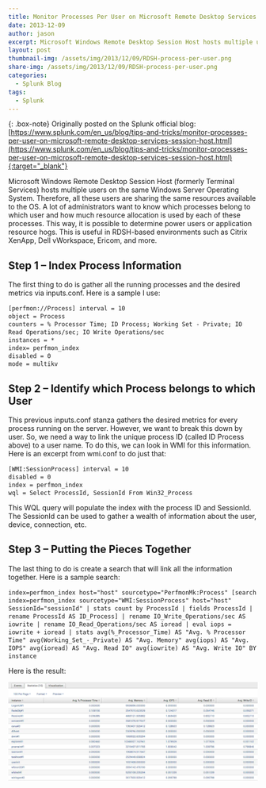```yaml
---
title: Monitor Processes Per User on Microsoft Remote Desktop Services Session Host
date: 2013-12-09
author: jason
excerpt: Microsoft Windows Remote Desktop Session Host hosts multiple users on the same Windows Server Operating System.  Therefore, all these users are sharing the same resources available to the OS.  A lot of administrators want to know which processes belong to which user and how much resource allocation is used by each of these processes.  This way, it is possible to determine power users or application resource hogs.
layout: post
thumbnail-img: /assets/img/2013/12/09/RDSH-process-per-user.png
share-img: /assets/img/2013/12/09/RDSH-process-per-user.png
categories:
  - Splunk Blog
tags:
  - Splunk
---
```

{: .box-note}
Originally posted on the Splunk official blog: [https://www.splunk.com/en_us/blog/tips-and-tricks/monitor-processes-per-user-on-microsoft-remote-desktop-services-session-host.html](https://www.splunk.com/en_us/blog/tips-and-tricks/monitor-processes-per-user-on-microsoft-remote-desktop-services-session-host.html){:target="_blank"}

Microsoft Windows Remote Desktop Session Host (formerly Terminal Services) hosts multiple users on the same Windows Server Operating System.  Therefore, all these users are sharing the same resources available to the OS.  A lot of administrators want to know which processes belong to which user and how much resource allocation is used by each of these processes.  This way, it is possible to determine power users or application resource hogs.  This is useful in RDSH-based environments such as Citrix XenApp, Dell vWorkspace, Ericom, and more.

## Step 1 – Index Process Information
The first thing to do is gather all the running processes and the desired metrics via inputs.conf.  Here is a sample I use:

~~~
[perfmon://Process] interval = 10
object = Process
counters = % Processor Time; ID Process; Working Set - Private; IO Read Operations/sec; IO Write Operations/sec
instances = *
index= perfmon_index
disabled = 0
mode = multikv
~~~

## Step 2 – Identify which Process belongs to which User
This previous inputs.conf stanza gathers the desired metrics for every process running on the server.  However, we want to break this down by user.  So, we need a way to link the unique process ID (called ID Process above) to a user name.  To do this, we can look in WMI for this information.  Here is an excerpt from wmi.conf to do just that:

~~~
[WMI:SessionProcess] interval = 10
disabled = 0
index = perfmon_index
wql = Select ProcessId, SessionId From Win32_Process
~~~

This WQL query will populate the index with the process ID and SessionId.  The SessionId can be used to gather a wealth of information about the user, device, connection, etc.

## Step 3 – Putting the Pieces Together
The last thing to do is create a search that will link all the information together.  Here is a sample search:

~~~
index=perfmon_index host="host" sourcetype="PerfmonMk:Process" [search index=perfmon_index sourcetype="WMI:SessionProcess" host="host" SessionId="sessionId" | stats count by ProcessId | fields ProcessId | rename ProcessId AS ID_Process] | rename IO_Write_Operations/sec AS iowrite | rename IO_Read_Operations/sec AS ioread | eval iops = iowrite + ioread | stats avg(%_Processor_Time) AS "Avg. % Processor Time" avg(Working_Set_-_Private) AS "Avg. Memory" avg(iops) AS "Avg. IOPS" avg(ioread) AS "Avg. Read IO" avg(iowrite) AS "Avg. Write IO" BY instance
~~~

Here is the result:

![session processes](/assets/img/2013/12/09/RDSH-process-per-user.png)